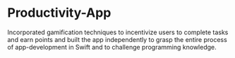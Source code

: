 # Productivity-App
Incorporated gamification techniques to incentivize users to complete tasks and earn points and built the app independently to grasp the entire process of app-development in Swift and to challenge programming knowledge.
